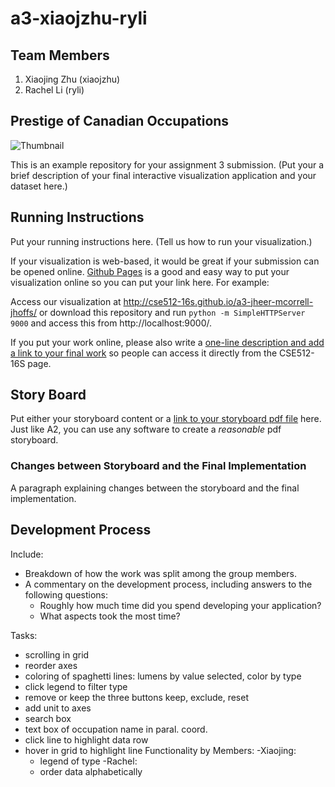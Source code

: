 a3-xiaojzhu-ryli
===============

## Team Members

1. Xiaojing Zhu (xiaojzhu)
2. Rachel Li (ryli)

## Prestige of Canadian Occupations

![Thumbnail](thumbnail.png)

This is an example repository for your assignment 3 submission.
(Put your a brief description of your final interactive visualization application and your dataset here.)


## Running Instructions

Put your running instructions here. (Tell us how to run your visualization.)

If your visualization is web-based,  it would be great if your submission can be opened online. [Github Pages](http://pages.github.com/) is a good and easy way to put your visualization online so you can put your link here.  For example:

Access our visualization at http://cse512-16s.github.io/a3-jheer-mcorrell-jhoffs/ or download this repository and run `python -m SimpleHTTPServer 9000` and access this from http://localhost:9000/.

If you put your work online, please also write a [one-line description and add a link to your final work](http://note.io/1n3u46s) so people can access it directly from the CSE512-16S page.

## Story Board

Put either your storyboard content or a [link to your storyboard pdf file](storyboard.pdf?raw=true) here. Just like A2, you can use any software to create a *reasonable* pdf storyboard.


### Changes between Storyboard and the Final Implementation

A paragraph explaining changes between the storyboard and the final implementation.


## Development Process

Include:
- Breakdown of how the work was split among the group members.
- A commentary on the development process, including answers to the following questions:
  - Roughly how much time did you spend developing your application?
  - What aspects took the most time?

Tasks:
- scrolling in grid
- reorder axes
- coloring of spaghetti lines: lumens by value selected, color by type
- click legend to filter type
- remove or keep the three buttons keep, exclude, reset
- add unit to axes
- search box
- text box of occupation name in paral. coord.
- click line to highlight data row
- hover in grid to highlight line
Functionality by Members:
-Xiaojing:
	- legend of type 
-Rachel:
	- order data alphabetically
